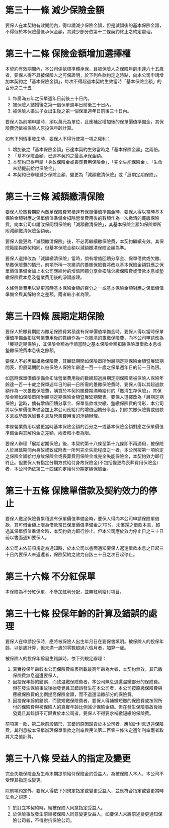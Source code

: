 # 第三十一條 減少保險金額

要保人在本契約有效期間內，得申請減少保險金額，但是減額後的基本保險金額，不得低於本保險最低承保金額，其減少部分依第十二條契約終止之約定處理。

# 第三十二條 保險金額增加選擇權

本契約有效期間內，本公司係依標準體承保，且被保險人之保險年齡未達六十五歲者，要保人得不具被保險人之可保證明，於下列各款約定之時點，向本公司申請增加本契約之「基本保險金額」，每次不得超過本契約生效當時「基本保險金額」的百分之二十五：

1. 每屆滿五年之保單週年日前後三十日內。
2. 被保險人結婚後之第一個保單週年日前後三十日內。
3. 被保險人婚生子女出生後之第一個保單週年日前後三十日內。

要保人為前項申請時，須以萬元為單位，且應補足增加後的保單價值準備金，其保險費仍依被保險人原投保年齡計算。

如有下列情事發生時，要保人不得行使第一項之權利：

1. 增加後之「基本保險金額」已達本契約生效當時之「基本保險金額」之兩倍。
2. 「基本保險金額」已達本契約之最高承保金額。
3. 本契約已得申請「身故保險金或喪葬費用保險金」、「完全失能保險金」、「生命末期提前給付保險金」。
4. 本契約已辦理減少保險金額、變更為「減額繳清保險」或「展期定期保險」。

# 第三十三條 減額繳清保險

要保人於繳費期間內繳足保險費累積達有保單價值準備金時，要保人得以當時基本保險金額對應之保單價值準備金扣除營業費用後的數額作為一次繳清的躉繳保險費，向本公司申請改保同類保險的「減額繳清保險」，其基本保險金額如保險單所附減額繳清保險金額表。

要保人變更為「減額繳清保險」後，不必再繼續繳保險費，本契約繼續有效。其保險範圍與原契約同，但基本保險金額以減額繳清保險金額為準。

要保人選擇改為「減額繳清保險」當時，倘有增值回饋分享金、保單借款或欠繳、墊繳保險費的情形，前項所稱一次繳清的躉繳保險費將改以基本保險金額對應之保單價值準備金加上本公司應給付的增值回饋分享金扣除欠繳保險費或借款本息或墊繳保險費本息及營業費用後的淨額辦理。

本條營業費用以變更當時基本保險金額的百分之一或基本保險金額對應之保單價值準備金與其解約金之差額，兩者較小者為限。

# 第三十四條 展期定期保險

要保人於繳費期間內繳足保險費累積達有保單價值準備金時，要保人得以當時保單價值準備金扣除營業費用後的數額作為一次繳清的躉繳保險費，向本公司申請改為「展期定期保險」，其保險金額為申請當時之基本保險金額扣除保險單借款本息或墊繳保險費本息後之餘額。

要保人不必再繼續繳保險費，其展延期間如保險單所附展期定期保險金額暨展延期間表，但展延期間以被保險人保險年齡達一百一十歲之保單週年日的前一日為限。

如當時保單價值準備金扣除營業費用後的數額超過展期定期保險至被保險人保險年齡達一百一十歲之保單週年日的前一日所需的躉繳保險費時，要保人得以其超過款額作為一次躉繳保險費，購買於本契約繳費期滿時給付的「繳清生存保險」，其保險金額如保險單所附展期定期保險金額暨展延期間表。要保人選擇改為「展期定期保險」當時，倘有增值回饋分享金、保單借款或欠繳、墊繳保險費的情形，本公司將以保單價值準備金加上本公司應給付的增值回饋分享金，扣除欠繳保險費或借款本息或墊繳保險費本息及營業費用後的淨額辦理。

本條營業費用以變更當時基本保險金額的百分之一或基本保險金額對應之保單價值準備金與其解約金之差額，兩者較小者為限。

要保人辦理「展期定期保險」後，本契約第十八條至第十九條即不再適用，被保險人於展延期間內身故或致成附表一所列完全失能程度之一者，本公司按第一項約定之保險金額給付身故保險金或喪葬費用保險金或完全失能保險金，本契約效力即行終止。但要保人有指定分期方式給付身故保險金(不包括變更為喪葬費用保險金)者，本公司仍依第二十四條約定給付分期定額保險金。

# 第三十五條 保險單借款及契約效力的停止

要保人繳足保險費累積達有保單價值準備金時，要保人得向本公司申請保險單借款，其可借金額上限為借款當日保單價值準備金之70%，未償還之借款本息，超過其保單價值準備金時，本契約效力即行停止。但本公司應於效力停止日之三十日前以書面通知要保人。

本公司未依前項規定為通知時，於本公司以書面通知要保人返還借款本息之日起三十日內要保人未返還者，保險契約之效力自該三十日之次日起停止。

# 第三十六條 不分紅保單

本保險為不分紅保單，不參加紅利分配，並無紅利給付項目。

# 第三十七條 投保年齡的計算及錯誤的處理

要保人在申請投保時，應將被保險人出生年月日在要保書填明。被保險人的投保年齡，以足歲計算，但未滿一歲的零數超過六個月者，加算一歲。

被保險人的投保年齡發生錯誤時，依下列規定辦理：

1. 真實投保年齡較本公司保險費率表所載最高年齡為大者，本契約無效，其已繳保險費無息退還要保人。
2. 因投保年齡的錯誤，而致溢繳保險費者，本公司無息退還溢繳部分的保險費。但在發生保險事故後始發覺且其錯誤發生在本公司者，本公司按原繳保險費與應繳保險費的比例提高保險金額，而不退還溢繳部分的保險費。
3. 因投保年齡的錯誤，而致短繳保險費者，要保人得補繳短繳的保險費或按照所付的保險費與被保險人的真實年齡比例減少保險金額。但在發生保險事故後始發覺且其錯誤不可歸責於本公司者，要保人不得要求補繳短繳的保險費。

前項第一款、第二款前段情形，其錯誤原因歸責於本公司者，應加計利息退還保險費，其利息按本保單辦理保單借款之利率與民法第二百零三條法定週年利率兩者取其大之值計算。

# 第三十八條 受益人的指定及變更

完全失能保險金及生命末期提前給付保險金的受益人，為被保險人本人，本公司不受理其指定或變更。

除前項約定外，要保人得依下列規定指定或變更受益人，並應符合指定或變更當時法令之規定：

1. 於訂立本契約時，經被保險人同意指定受益人。
2. 於保險事故發生前經被保險人同意變更受益人，如要保人未將前述變更通知保險公司者，不得對抗保險公司。